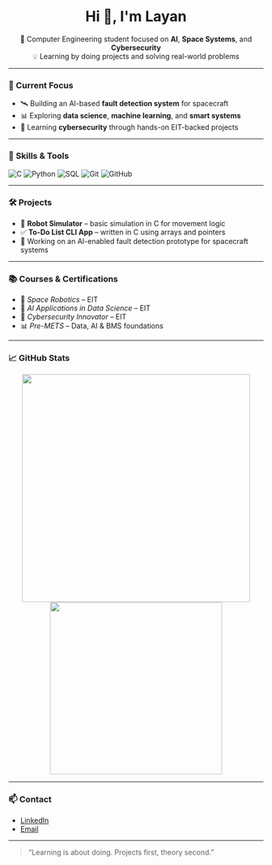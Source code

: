 <h1 align="center">Hi 👋, I'm Layan</h1>
<p align="center">
  🚀 Computer Engineering student focused on <strong>AI</strong>, <strong>Space Systems</strong>, and <strong>Cybersecurity</strong><br>
  💡 Learning by doing projects and solving real-world problems
</p>

---

### 🔭 Current Focus

- 🛰️ Building an AI-based **fault detection system** for spacecraft  
- 📊 Exploring **data science**, **machine learning**, and **smart systems**  
- 🔐 Learning **cybersecurity** through hands-on EIT-backed projects  

---

### 🧠 Skills & Tools

![C](https://img.shields.io/badge/C-00599C?style=flat-square&logo=c&logoColor=white)
![Python](https://img.shields.io/badge/Python-3776AB?style=flat-square&logo=python&logoColor=white)
![SQL](https://img.shields.io/badge/SQL-336791?style=flat-square&logo=postgresql&logoColor=white)
![Git](https://img.shields.io/badge/Git-F05032?style=flat-square&logo=git&logoColor=white)
![GitHub](https://img.shields.io/badge/GitHub-181717?style=flat-square&logo=github&logoColor=white)

---

### 🛠 Projects

- 🧱 **Robot Simulator** – basic simulation in C for movement logic  
- ✅ **To-Do List CLI App** – written in C using arrays and pointers  
- 🔬 Working on an AI-enabled fault detection prototype for spacecraft systems  

---

### 📚 Courses & Certifications

- 🚀 *Space Robotics* – EIT
- 🧠 *AI Applications in Data Science* – EIT
- 🔐 *Cybersecurity Innovator* – EIT
- 📊 *Pre-METS* – Data, AI & BMS foundations

---

### 📈 GitHub Stats

<p align="center">
  <img src="https://github-readme-stats.vercel.app/api?username=yourusername&show_icons=true&theme=radical" width="450" />
  <img src="https://github-readme-stats.vercel.app/api/top-langs/?username=yourusername&layout=compact&theme=radical" width="340" />
</p>

---

### 📫 Contact

- [LinkedIn](#)
- [Email](#)

---

> “Learning is about doing. Projects first, theory second.”

